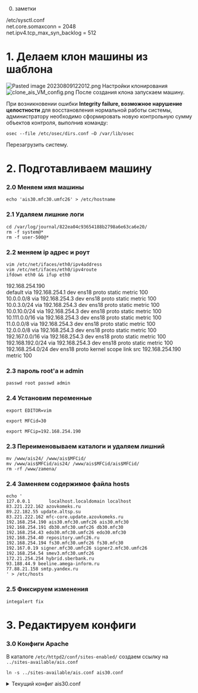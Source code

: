 0. заметки

/etc/sysctl.conf  
net.core.somaxconn = 2048  
net.ipv4.tcp_max_syn_backlog = 512

# 1. Делаем клон машины из шаблона
![Pasted image 20230809122012.png](Pasted%20image%2020230809122012.png)
Настройки клонирования
![clone_ais_VM_config.png](clone_ais_VM_config.png)
После создания клона запускаем машину.

При возникновении ошибки **Integrity failure, возможное нарушение целостности** для восстановления нормальной работы системы, администратору необходимо сформировать новую контрольную сумму объектов контроля, выполнив команду:

`osec --file /etc/osec/dirs.conf –D /var/lib/osec`

Перезагрузить систему.  
  

# 2. Подготавливаем машину
### 2.0 Меняем имя машины

`echo 'ais30.mfc30.umfc26' > /etc/hostname`

### 2.1 Удаляем лишние логи

```
cd /var/log/journal/822ea04c93654188b2798a6e63ca6e20/
rm -f system@*
rm -f user-500@*
```

### 2.2 меняем ip адрес и роут

```
vim /etc/net/ifaces/eth0/ipv4address
vim /etc/net/ifaces/eth0/ipv4route
ifdown eth0 && ifup eth0
```

192.168.254.190  
default via 192.168.254.1 dev ens18 proto static metric 100  
10.0.0.0/8 via 192.168.254.3 dev ens18 proto static metric 100  
10.0.3.0/24 via 192.168.254.3 dev ens18 proto static metric 100  
10.0.10.0/24 via 192.168.254.3 dev ens18 proto static metric 100  
10.111.0.0/16 via 192.168.254.3 dev ens18 proto static metric 100  
11.0.0.0/8 via 192.168.254.3 dev ens18 proto static metric 100  
12.0.0.0/8 via 192.168.254.3 dev ens18 proto static metric 100  
192.167.0.0/16 via 192.168.254.3 dev ens18 proto static metric 100  
192.168.192.0/24 via 192.168.254.3 dev ens18 proto static metric 100  
192.168.254.0/24 dev ens18 proto kernel scope link src 192.168.254.190 metric 100

### 2.3 пароль root'а и admin

`passwd root passwd admin`

### 2.4 Установим переменные

`export EDITOR=vim`

`export MFCid=30`

`export MFCip=192.168.254.190`

### 2.3 Переименовываем каталоги и удаляем лишний

```
mv /www/ais24/ /www/ais$MFCid/
mv /www/ais$MFCid/ais24/ /www/ais$MFCid/ais$MFCid/
rm -rf /www/zamena/
```

### 2.4 Заменяем содержимое файла hosts

```
echo '
127.0.0.1       localhost.localdomain localhost
83.221.222.162 azovkomeks.ru
89.22.182.55 update.altsp.su
83.221.222.162 mfc-core.update.azovkomeks.ru
192.168.254.190 ais30.mfc30.umfc26 ais30.mfc30
192.168.254.191 db30.mfc30.umfc26 db30.mfc30
192.168.254.43 edo30.mfc30.umfc26 edo30.mfc30
192.168.254.40 repository.umfc26.ru
192.168.254.194 fs30.mfc30.umfc26 fs30.mfc30
192.167.0.19 signer.mfc30.umfc26 signer2.mfc30.umfc26
192.168.254.54 smev3.mfc30.umfc26
172.21.254.254 hybrid.sberbank.ru
93.188.44.9 beeline.amega-inform.ru
77.88.21.158 smtp.yandex.ru
' > /etc/hosts
```

### 2.5 Фиксируем изменения

`integalert fix`

# 3. Редактируем конфиги

### 3.0 Конфиги Apache

В каталоге `/etc/httpd2/conf/sites-enabled/` создаем ссылку на `../sites-available/ais.conf`

`ln -s ../sites-available/ais.conf ais30.conf`

<details>
<summary>Текущий конфиг ais30.conf</summary>
```
<VirtualHost *:80>
 ServerName ais30.mfc30.umfc26
 ServerAlias  ais30.mfc30
 DocumentRoot /var/www/ais30/ais30
 <Directory /var/www/ais30/ais30>
    Options FollowSymLinks
    AllowOverride All
    Require all granted
 </Directory>
 
 <Directory "/var/www/ais30/ais30/includes/overload0">
    php_admin_value mbstring.func_overload 0
 </Directory>

 <Directory "/var/www/ais30/ais30/rosreestr">
    Options +Indexes
 </Directory>

  ErrorLog /var/www/ais30/logs/ais30.error.log
#  CustomLog /var/www/ais30/logs/ais30.access.log common

  php_admin_value date.timezone 'Europe/Moscow'
  php_admin_value short_open_tag                  On
  php_admin_value error_reporting                 "E_ALL & ~E_DEPRECATED"
  php_admin_value memory_limit                    -1
  php_admin_value upload_max_filesize             600000M
  php_admin_value post_max_size                   600000M
  php_admin_value log_error_max_len               1204
  php_admin_value default_charset                 UTF-8
  php_admin_value display_errors                  On
  php_admin_value max_execution_time              600
  php_admin_value max_file_upload                 180
  php_admin_value max_input_time                  600
  php_admin_value mbstring.detect_order           auto
  php_admin_value mbstring.encoding_translation   Off
  php_admin_value mbstring.func_overload          7
  php_admin_value mbstring.http_input             auto
  php_admin_value mbstring.http_output            UTF-8
  php_admin_value mbstring.internal_encoding      UTF-8
  php_admin_value mbstring.language               Russian
  KeepAlive                       On
  KeepAliveTimeout                30
  HostnameLookups                 Off

AddOutputFilterByType DEFLATE text/plain
AddOutputFilterByType DEFLATE text/html
AddOutputFilterByType DEFLATE text/xml
AddOutputFilterByType DEFLATE text/css
AddOutputFilterByType DEFLATE application/xml
AddOutputFilterByType DEFLATE application/xhtml+xml
AddOutputFilterByType DEFLATE application/rss+xml
AddOutputFilterByType DEFLATE application/javascript
AddOutputFilterByType DEFLATE application/x-javascript

</VirtualHost>

Listen 85
<VirtualHost *:85>
    DocumentRoot /var/www/ais30/mfc-core/public/
    Options +Indexes +FollowSymLinks
    <Directory "/var/www/ais30/mfc-core">
        AllowOverride All
        Require all granted
        php_admin_value mbstring.func_overload 0
        php_admin_value mbstring.internal_encoding UTF-8
    </Directory>
</VirtualHost>

```
</details>

Редактируем его

`sed -e 's/ais24/ais'"$MFCid"'/g' -e 's/mfc24/mfc'"$MFCid"'/' -i /etc/httpd2/conf/sites-enabled/ais$MFCid.conf`

Конфиг mfc-core

`sed -e 's/ais24/ais'"$MFCid"'/g' -e 's/mfc24/mfc'"$MFCid"'/' -i /etc/httpd2/conf/sites-enabled/mfc-core.conf`

Правим DocumentRoot

`sed -e 's/ais24/ais'"$MFCid"'/g' -i /etc/httpd2/conf/sites-enabled/000-default.conf`

Изменяем параметры mpm для работы с увеличенным количеством клиентов

`vim /etc/httpd2/conf/extra-available/httpd-mpm.conf`

```
<IfModule mpm_prefork_module>
        StartServers          8
        MinSpareServers       16
        MaxSpareServers      40
        MaxClients          300
        ServerLimit         300
        MaxRequestsPerChild   4000
</IfModule>
```
Включаем модуль статистики, добавляем конфиг и включаем его

```
/usr/sbin/a2enmod status
touch /etc/httpd2/conf/mods-available/status.conf
ln -s /etc/httpd2/conf/mods-available/status.conf /etc/httpd2/conf/mods-enabled/status.conf
echo '
ExtendedStatus On
<Location /server-status>
  SetHandler server-status
  Order deny,allow
  Deny from all
  Allow from 127.0.0.1
</Location>
' > /etc/httpd2/conf/mods-enabled/status.conf
```

Проверяем конфигурацию Apache и перезапускаем сервис
```
apachectl -t
service httpd2 restart
```

Устанавливаем и запускаем prometheus_node_exporter:

```sh
apt-get install -y prometheus-node_exporter && \
systemctl enable prometheus-node_exporter.service && \
sed -i 's/9092/9100/g'  /etc/sysconfig/prometheus-node_exporter && \
systemctl daemon-reload && \
systemctl enable --now prometheus-node_exporter.service && \
systemctl restart prometheus-node_exporter.service && \
systemctl status prometheus-node_exporter.service
```

Устанавливаем Apache_exporter

```
export VER="1.0.1"
wget https://github.com/Lusitaniae/apache_exporter/releases/download/v${VER}/apache_exporter-${VER}.linux-amd64.tar.gz
tar xvf apache_exporter-1.0.1.linux-amd64.tar.gz 
cp apache_exporter-1.0.1.linux-amd64/apache_exporter /usr/local/bin/
apache_exporter --version

```

`vim /etc/systemd/system/multi-user.target.wants/prometheus-apache_exporter.service`

```
[Unit]
Description=Prometheus Apache Exporter Service
Documentation=https://github.com/Lusitaniae/apache_exporter
Wants=network-online.target
After=network-online.target

[Service]
Type=simple
User=prometheus
Group=prometheus
ExecReload=/bin/kill -HUP $MAINPID
ExecStart=/usr/local/bin/apache_exporter \
  --insecure \
  --scrape_uri=http://127.0.0.1/server-status/?auto \
  --web.listen-address=0.0.0.0:9117 \
  --telemetry.endpoint=/metrics

SyslogIdentifier=apache_exporter
Restart=always


[Install]
WantedBy=multi-user.target
```

`systemctl daemon-reload `
### 3.1 Конфиги АИС

```
vim /www/ais$MFCid/ais$MFCid/server.ini
vim /www/ais$MFCid/ais$MFCid/config/db.php
```

выставляем права

```
chown -R apache:apache /www/ais$MFCid/ais$MFCid/*
chmod 777 /home/www/ais$MFCid/ais$MFCid/tmp
```

### 3.2 Сервера электронной очереди

`vim /www/ais$MFCid/elque/config.js`

Добавляем в секцию **module.exports.env_conf**

```
    timeUserGone            :   60, // Время отсутствия соединения с пользователем за которое считаем его ушедшим из программы
    timePriemAll            :   2,
    timeHeaderWait          :   3

```


### 3.3 mfc-core конфиг и службу

```
vim /www/ais$MFCid/mfc-core/.env
sed -e 's/ais24/ais'"$MFCid"'/g' -i /etc/systemd/system/elque.service
systemctl daemon-reload
systemctl restart elque.service
```
### 3.4 Crontab
`crontab -e`

### 3.5 **Обработчика очереди**

`sed -e 's/ais24/ais'"$MFCid"'/g' -i /etc/supervisord.d/queue-laravel.ini`
### 3.6 Правим скрипты автообновлений

```
sed -e 's/ais24/ais'"$MFCid"'/g' -e 's/mfc24/mfc'"$MFCid"'/' -i /www/ais$MFCid/elque/update-elque.sh
sed -e 's/ais24/ais'"$MFCid"'/g' -e 's/mfc24/mfc'"$MFCid"'/' -i /www/ais$MFCid/mfc-core/update-core.sh
```

Добавляем в файл `/www/ais$MFCid/mfc-core/update-core.sh`

`vim /www/ais$MFCid/mfc-core/update-core.sh`

```
chmod 777 -R /home/www/aisXX/mfc-core/
chown -R apache:apache /home/www/aisXX/mfc-core/
```

### 3.7 Добавляем ДНС

`vim /etc/resolv.conf`

```
nameserver 192.168.254.1
nameserver 100.126.1.2
update_chrooted -f all
```
# 4. Обновляем АИС

Удаляем 170 хост
`vim /root/.ssh/known_hosts`

Скачиваем файл
```
cd /www/ais$MFCid/ais$MFCid/
scp admin@192.168.254.170:/home/admin/Archive_2.2023.04.26.1618.zip .
unzip Archive_2.2023.04.26.1618.zip
rm Archive*
```

выставляем права

```
chown -R apache:apache /www/ais$MFCid/ais$MFCid/*
chmod 777 /home/www/ais$MFCid/ais$MFCid/tmp/*
chmod -R 777 /home/www/ais$MFCid/mfc-core/storage/framework/cache/*
```

# 5. Копируем видео

Переходим в каталог с плейлистом

`cd /www/ais$MFCid/ais$MFCid/templates/queue/4.0/`

Копируем в него плейлист со старой машины. Не забываем поменять IP-адрес машины.

`scp root@$MFCip:/var/www/ais$MFCid/ais$MFCid/templates/queue/4.0/playlist.xml .`

Переходим в каталог с видео на новой машине

`cd /www/ais$MFCid/ais$MFCid/videos/`

Удаляем все файлы в каталоге

`yes | rm *`

Создаем файл со скриптом

`vim getvideo.py`

Копируем в него следующий код

```Python
import os
import subprocess
import xml.etree.ElementTree as ET

def get_files (playlist, mfcid):
    #Парсим XML-файл
    tree = ET.parse(playlist)
    root = tree.getroot()

    # Получаем все элементы 'location' с помощью XPath
    locations = root.findall(".//{http://xspf.org/ns/0/}location")
    str = f'http://ais{mfcid}.mfc{mfcid}.umfc26//videos/'
    locations_list = [location.text.replace(str, "") for location in locations]

    # Выводим список значений
    return locations_list

def download(hostname, remote_files):
    for file_url in remote_files:
        subprocess.call(['curl', '-O', f'http://{hostname}/videos/{file_url}'])

mfcid = os.environ['MFCid']
hostname = os.environ['MFCip']
playlist = f'/www/ais{mfcid}/ais{mfcid}/templates/queue/4.0/playlist.xml'
remote_files = get_files(playlist, mfcid)
download(hostname, remote_files)
```

Запускаем

`python3 getvideo.py`

Удаляем файл

`rm getvideo.py*`

# 6. Обновляем ОС

```
apt-get update
apt-get dist-upgrade
integalert fix
```

# 7. Синхронизация времени

`vim /etc/ntpd.conf`

`servers ntp3.ntp-servers.net`

`ntpd -d ntp3.ntp-servers.net`

`systemctl start ntpd.service`

`systemctl enable ntpd.service`

`date +%T -s "09:41:30"`